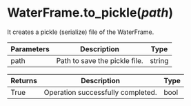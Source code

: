 # WaterFrame.to_pickle(*path*)

It creates a pickle (serialize) file of the WaterFrame.

Parameters | Description | Type
--- | --- | ---
path | Path to save the pickle file. | string

Returns | Description | Type
--- | --- | ---
True | Operation successfully completed. | bool
